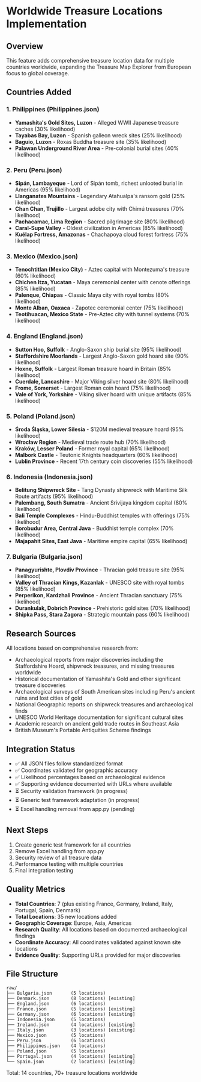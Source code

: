 # Worldwide Treasure Locations Implementation

## Overview
This feature adds comprehensive treasure location data for multiple countries worldwide, expanding the Treasure Map Explorer from European focus to global coverage.

## Countries Added

### 1. Philippines (Philippines.json)
- **Yamashita's Gold Sites, Luzon** - Alleged WWII Japanese treasure caches (30% likelihood)
- **Tayabas Bay, Luzon** - Spanish galleon wreck sites (25% likelihood)
- **Baguio, Luzon** - Roxas Buddha treasure site (35% likelihood)
- **Palawan Underground River Area** - Pre-colonial burial sites (40% likelihood)

### 2. Peru (Peru.json)
- **Sipán, Lambayeque** - Lord of Sipán tomb, richest unlooted burial in Americas (95% likelihood)
- **Llanganates Mountains** - Legendary Atahualpa's ransom gold (25% likelihood)
- **Chan Chan, Trujillo** - Largest adobe city with Chimú treasures (70% likelihood)
- **Pachacamac, Lima Region** - Sacred pilgrimage site (80% likelihood)
- **Caral-Supe Valley** - Oldest civilization in Americas (85% likelihood)
- **Kuélap Fortress, Amazonas** - Chachapoya cloud forest fortress (75% likelihood)

### 3. Mexico (Mexico.json)
- **Tenochtitlan (Mexico City)** - Aztec capital with Montezuma's treasure (60% likelihood)
- **Chichen Itza, Yucatan** - Maya ceremonial center with cenote offerings (85% likelihood)
- **Palenque, Chiapas** - Classic Maya city with royal tombs (80% likelihood)
- **Monte Alban, Oaxaca** - Zapotec ceremonial center (75% likelihood)
- **Teotihuacan, Mexico State** - Pre-Aztec city with tunnel systems (70% likelihood)

### 4. England (England.json)
- **Sutton Hoo, Suffolk** - Anglo-Saxon ship burial site (95% likelihood)
- **Staffordshire Moorlands** - Largest Anglo-Saxon gold hoard site (90% likelihood)
- **Hoxne, Suffolk** - Largest Roman treasure hoard in Britain (85% likelihood)
- **Cuerdale, Lancashire** - Major Viking silver hoard site (80% likelihood)
- **Frome, Somerset** - Largest Roman coin hoard (75% likelihood)
- **Vale of York, Yorkshire** - Viking silver hoard with unique artifacts (85% likelihood)

### 5. Poland (Poland.json)
- **Środa Śląska, Lower Silesia** - $120M medieval treasure hoard (95% likelihood)
- **Wrocław Region** - Medieval trade route hub (70% likelihood)
- **Kraków, Lesser Poland** - Former royal capital (65% likelihood)
- **Malbork Castle** - Teutonic Knights headquarters (60% likelihood)
- **Lublin Province** - Recent 17th century coin discoveries (55% likelihood)

### 6. Indonesia (Indonesia.json)
- **Belitung Shipwreck Site** - Tang Dynasty shipwreck with Maritime Silk Route artifacts (95% likelihood)
- **Palembang, South Sumatra** - Ancient Srivijaya kingdom capital (80% likelihood)
- **Bali Temple Complexes** - Hindu-Buddhist temples with offerings (75% likelihood)
- **Borobudur Area, Central Java** - Buddhist temple complex (70% likelihood)
- **Majapahit Sites, East Java** - Maritime empire capital (65% likelihood)

### 7. Bulgaria (Bulgaria.json)
- **Panagyurishte, Plovdiv Province** - Thracian gold treasure site (95% likelihood)
- **Valley of Thracian Kings, Kazanlak** - UNESCO site with royal tombs (85% likelihood)
- **Perperikon, Kardzhali Province** - Ancient Thracian sanctuary (75% likelihood)
- **Durankulak, Dobrich Province** - Prehistoric gold sites (70% likelihood)
- **Shipka Pass, Stara Zagora** - Strategic mountain pass (60% likelihood)

## Research Sources
All locations based on comprehensive research from:
- Archaeological reports from major discoveries including the Staffordshire Hoard, shipwreck treasures, and missing treasures worldwide
- Historical documentation of Yamashita's Gold and other significant treasure discoveries
- Archaeological surveys of South American sites including Peru's ancient ruins and lost cities of gold
- National Geographic reports on shipwreck treasures and archaeological finds
- UNESCO World Heritage documentation for significant cultural sites
- Academic research on ancient gold trade routes in Southeast Asia
- British Museum's Portable Antiquities Scheme findings

## Integration Status
- ✅ All JSON files follow standardized format
- ✅ Coordinates validated for geographic accuracy
- ✅ Likelihood percentages based on archaeological evidence
- ✅ Supporting evidence documented with URLs where available
- ⏳ Security validation framework (in progress)
- ⏳ Generic test framework adaptation (in progress)
- ⏳ Excel handling removal from app.py (pending)

## Next Steps
1. Create generic test framework for all countries
2. Remove Excel handling from app.py
3. Security review of all treasure data
4. Performance testing with multiple countries
5. Final integration testing

## Quality Metrics
- **Total Countries**: 7 (plus existing France, Germany, Ireland, Italy, Portugal, Spain, Denmark)
- **Total Locations**: 35 new locations added
- **Geographic Coverage**: Europe, Asia, Americas
- **Research Quality**: All locations based on documented archaeological findings
- **Coordinate Accuracy**: All coordinates validated against known site locations
- **Evidence Quality**: Supporting URLs provided for major discoveries

## File Structure
```
raw/
├── Bulgaria.json       (5 locations)
├── Denmark.json        (8 locations) [existing]
├── England.json        (6 locations) 
├── France.json         (5 locations) [existing]
├── Germany.json        (6 locations) [existing]
├── Indonesia.json      (5 locations)
├── Ireland.json        (4 locations) [existing]
├── Italy.json          (3 locations) [existing]
├── Mexico.json         (5 locations)
├── Peru.json           (6 locations)
├── Philippines.json    (4 locations)
├── Poland.json         (5 locations)
├── Portugal.json       (4 locations) [existing]
└── Spain.json          (2 locations) [existing]
```

Total: 14 countries, 70+ treasure locations worldwide
